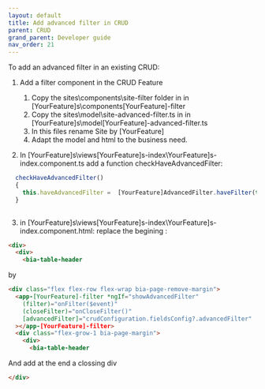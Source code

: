 ```yaml
---
layout: default
title: Add advanced filter in CRUD
parent: CRUD
grand_parent: Developer guide
nav_order: 21
---
```


To add an advanced filter in an existing CRUD:

1. Add a filter component in the CRUD Feature
   1. Copy the sites\components\site-filter folder in in [YourFeature]s\components\[YourFeature]-filter
   2. Copy the sites\model\site-advanced-filter.ts in in [YourFeature]s\model\[YourFeature]-advanced-filter.ts
   3. In this files rename Site by [YourFeature]
   4. Adapt the model and html to the business need.

2. In [YourFeature]s\views\[YourFeature]s-index\YourFeature]s-index.component.ts add a function checkHaveAdvancedFilter:
```ts
  checkHaveAdvancedFilter()
  {
    this.haveAdvancedFilter =  [YourFeature]AdvancedFilter.haveFilter(this.crudConfiguration.fieldsConfig.advancedFilter);
  }
  
```

3. in [YourFeature]s\views\[YourFeature]s-index\YourFeature]s-index.component.html:
  replace the begining :
  ```html
  <div>
    <div>
      <bia-table-header
  ````
  by
  ```html
  <div class="flex flex-row flex-wrap bia-page-remove-margin">
    <app-[YourFeature]-filter *ngIf="showAdvancedFilter"
      (filter)="onFilter($event)"
      (closeFilter)="onCloseFilter()"
      [advancedFilter]="crudConfiguration.fieldsConfig?.advancedFilter"
    ></app-[YourFeature]-filter>
    <div class="flex-grow-1 bia-page-margin">
      <div>
        <bia-table-header
  ```

  And add at the end a clossing div
  ```html
  </div>
  ```

